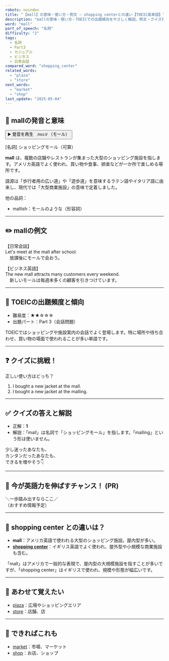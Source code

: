 ```yaml
---
robots: noindex
title: "【mall】の意味・使い方・例文 ― shopping centerとの違い【TOEIC英単語】"
description: "mallの意味・使い方・TOEICでの出題傾向をやさしく解説。例文・クイズ付きでshopping centerとの違いもわかりやすく学べます。"
word: "mall"
part_of_speech: "名詞"
difficulty: "2"
tags:
  - 名詞
  - Part3
  - カジュアル
  - ビジネス
  - 日常会話
compared_word: "shopping_center"
related_words:
  - "plaza"
  - "store"
next_words:
  - "market"
  - "shop"
last_update: "2025-05-04"
---
```


## 🔰 mallの発音と意味

<button class="play-audio" onclick="playTTS('mall')">
  <span class="play-audio-main">
    ▶️ 発音を再生　/mɔːl/
  </span>
  <span class="play-audio-sub">
    （モール）
  </span>
</button>

[名詞] ショッピングモール（可算）

**mall** は、複数の店舗やレストランが集まった大型のショッピング施設を指します。アメリカ英語でよく使われ、買い物や食事、娯楽などが一か所で楽しめる場所です。

語源は「歩行者用の広い道」や「遊歩道」を意味するラテン語やイタリア語に由来し、現代では「大型商業施設」の意味で定着しました。

他の品詞：  
- mallish：モールのような（形容詞）

---

## ✏️ mallの例文

【日常会話】  
Let's meet at the mall after school.  
　放課後にモールで会おう。

【ビジネス英語】  
The new mall attracts many customers every weekend.  
　新しいモールは毎週末多くの顧客を引きつけています。

---

## 🎯 TOEICの出題頻度と傾向

- 難易度：★★☆☆☆
- 出題パート：Part 3（会話問題）

TOEICではショッピングや施設案内の会話でよく登場します。特に場所や待ち合わせ、買い物の場面で使われることが多い単語です。

---

## ❓ クイズに挑戦！

正しい使い方はどっち？

1. I bought a new jacket at the mall.  
2. I bought a new jacket at the malling.

---

## ✅ クイズの答えと解説

- 正解：**1**
- 解説：「mall」は名詞で「ショッピングモール」を指します。「malling」という形は使いません。

少し迷ったあなたも、  
カンタンだったあなたも、  
できるを増やそう👇️

---

## 🚀 今が英語力を伸ばすチャンス！ (PR)

<div class="info-center">
＼一歩踏み出すならここ／<br>  
（おすすめ情報予定）
</div>

---

## 🤔  shopping center との違いは？

- **mall**：アメリカ英語で使われる大型のショッピング施設。屋内型が多い。
- **[shopping center](/word/shopping_center)**：イギリス英語でよく使われ、屋外型や小規模な商業施設も含む。

「mall」はアメリカで一般的な表現で、屋内型の大規模施設を指すことが多いですが、「shopping center」はイギリスで使われ、規模や形態が幅広いです。

---

## 🧩 あわせて覚えたい

- [plaza](/word/plaza)：広場やショッピングエリア
- [store](/word/store)：店舗、店

---

## 📖 できればこれも

- [market](/word/market)：市場、マーケット
- [shop](/word/shop)：お店、ショップ

<!-- cvid: aid24_bid20 -->
